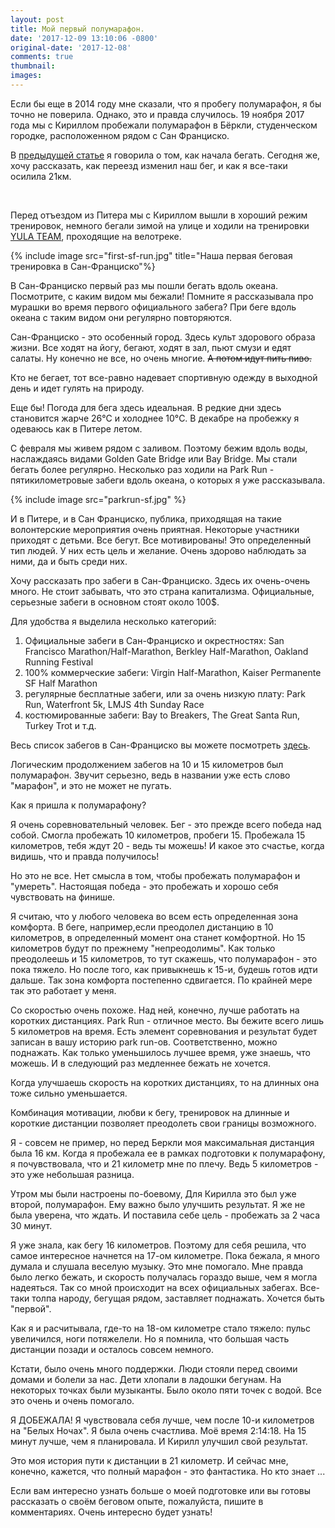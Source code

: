 ```yaml
---
layout: post
title: Мой первый полумарафон.
date: '2017-12-09 13:10:06 -0800'
original-date: '2017-12-08'
comments: true
thumbnail:
images:
---
```


Если бы еще в 2014 году мне сказали, что я пробегу полумарафон, я бы  точно не поверила. Однако, это и правда случилось. 19 ноября 2017 года мы с Кириллом пробежали полумарафон в Бёркли, студенческом городке, расположенном рядом с Сан Франциско.

В <a href="http://karmelalla.com/my-running" target="_blank">предыдущей статье</a> я говорила о том, как начала бегать. Сегодня же, хочу рассказать, как переезд изменил наш бег, и как я все-таки осилила 21км.
<!--separate--> 
Перед отъездом из Питера мы с Кириллом вышли в хороший режим тренировок, немного бегали зимой на улице и ходили на тренировки <a href="https://vk.com/yulateam" target="_blank">YULA TEAM</a>, проходящие на велотреке.

{% include image src="first-sf-run.jpg" title="Наша первая беговая тренировка в Сан-Франциско"%}

В Сан-Франциско первый раз мы пошли бегать вдоль океана. Посмотрите, с каким видом мы бежали! Помните я рассказывала про мурашки во время первого официального забега? При беге вдоль океана с таким видом они регулярно повторяются.

Сан-Франциско - это особенный город. Здесь культ здорового образа жизни. Все ходят на йогу, бегают, ходят в зал, пьют смузи и едят салаты. Ну конечно не все, но очень многие. ~~А потом идут пить пиво.~~

Кто не бегает, тот все-равно надевает спортивную одежду в выходной день и идет гулять на природу.

Еще бы! Погода для бега здесь идеальная. В редкие дни здесь становится жарче 26°C и холоднее 10°C. В декабре на пробежку я одеваюсь как в Питере летом.

С февраля мы живем рядом с заливом. Поэтому бежим вдоль воды, наслаждаясь видами Golden Gate Bridge или Bay Bridge. Мы стали бегать более регулярно. Несколько раз ходили на Park Run - пятикилометровые забеги вдоль океана, о которых я уже рассказывала.

{% include image src="parkrun-sf.jpg" %}

И в Питере, и в Сан Франциско, публика, приходящая на такие волонтерские мероприятия очень приятная. Некоторые участники приходят с детьми. Все бегут. Все мотивированы! Это определенный тип людей. У них есть цель и желание. Очень здорово наблюдать за ними, да и быть среди них.

Хочу рассказать про забеги в Сан-Франциско. Здесь их очень-очень много. Не стоит забывать, что это страна капитализма. Официальные, серьезные забеги в основном стоят около 100$.

Для удобства я выделила несколько категорий:

1. Официальные забеги в Сан-Франциско и окрестностях: San Francisco Marathon/Half-Marathon, Berkley Half-Marathon, Oakland Running Festival
2. 100% коммерческие забеги: Virgin Half-Marathon, Kaiser Permanente SF Half Marathon
3. регулярные бесплатные забеги, или за очень низкую плату: Park Run, Waterfront 5k, LMJS 4th Sunday Race
4. костюмированные забеги: Bay to Breakers, The Great Santa Run, Turkey Trot и т.д.

Весь список забегов в Сан-Франциско вы можете посмотреть <a href="https://www.sfruns.com/" target="blank">здесь</a>.

Логическим продолжением забегов на 10 и 15 километров был полумарафон. Звучит серьезно, ведь в названии уже есть слово "марафон", и это не может не пугать.

Как я пришла к полумарафону?

Я очень соревновательный человек. Бег - это прежде всего победа над собой. Смогла пробежать 10 километров, пробеги 15. Пробежала 15 километров, тебя ждут 20 - ведь ты можешь! И какое это счастье, когда видишь, что и правда получилось!

Но это не все. Нет смысла в том, чтобы пробежать полумарафон и "умереть". Настоящая победа - это пробежать и хорошо себя чувствовать на финише.

Я считаю, что у любого человека во всем есть определенная зона комфорта. В беге, например,если преодолел дистанцию в 10 километров, в определенный момент она станет комфортной. Но 15 километров будут по прежнему "непреодолимы". Как только преодолеешь и 15 километров, то тут скажешь, что полумарафон - это пока тяжело. Но после того, как привыкнешь к 15-и, будешь готов идти дальше. Так зона комфорта постепенно сдвигается. По крайней мере так это работает у меня.

Со скоростью очень похоже. Над ней, конечно, лучше работать на коротких дистанциях. Park Run - отличное место. Вы бежите всего лишь 5 километров на время. Есть элемент соревнования и результат будет записан в вашу историю park run-ов. Соответственно, можно поднажать. Как только уменьшилось лучшее время, уже знаешь, что можешь. И в следующий раз медленнее бежать не хочется.

Когда улучшаешь скорость на коротких дистанциях, то на длинных она тоже сильно уменьшается.

Комбинация мотивации, любви к бегу, тренировок на длинные и короткие дистанции позволяет преодолеть свои границы возможного.

Я - совсем не пример, но перед Беркли моя максимальная дистанция была 16 км. Когда я пробежала ее в рамках подготовки к полумарафону, я почувствовала, что и 21 километр мне по плечу. Ведь 5 километров - это уже небольшая разница.

Утром мы были настроены по-боевому, Для Кирилла это был уже второй, полумарафон. Ему важно было улучшить результат. Я же не была уверена, что ждать. И поставила себе цель - пробежать за 2 часа 30 минут.

Я уже знала, как бегу 16 километров. Поэтому для себя решила, что самое интересное начнется на 17-ом километре. Пока бежала, я много думала и слушала веселую музыку. Это мне помогало. Мне правда было легко бежать, и скорость получалась гораздо выше, чем я могла надеяться. Так со мной происходит на всех официальных забегах. Все-таки толпа народу, бегущая рядом, заставляет поднажать. Хочется быть "первой".

Как я и расчитывала, где-то на 18-ом километре стало тяжело: пульс увеличился, ноги потяжелели. Но я помнила, что большая часть дистанции позади и осталось совсем немного.

Кстати, было очень много поддержки. Люди стояли перед своими домами и болели за нас. Дети хлопали в ладошки бегунам. На некоторых точках были музыканты. Было около пяти точек с водой. Все это очень и очень помогало.

Я ДОБЕЖАЛА! Я чувствовала себя лучше, чем после 10-и километров на "Белых Ночах". Я была очень счастлива. Моё время 2:14:18. На 15 минут лучше, чем я планировала. И Кирилл улучшил свой результат.

Это моя история пути к дистанции в 21 километр. И сейчас мне, конечно, кажется, что полный марафон - это фантастика. Но кто знает ...

Если вам интересно узнать больше о моей подготовке или вы готовы рассказать о своём беговом опыте, пожалуйста, пишите в комментариях. Очень интересно будет узнать!
